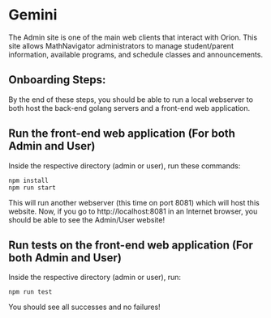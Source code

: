 # Gemini

The Admin site is one of the main web clients that interact with Orion. This site allows MathNavigator administrators to manage student/parent information, available programs, and schedule classes and announcements.

## Onboarding Steps:

By the end of these steps, you should be able to run a local webserver to both host the back-end golang servers and a front-end web application.

## Run the front-end web application (For both Admin and User)

Inside the respective directory (admin or user), run these commands:

```
npm install
npm run start
```

This will run another webserver (this time on port 8081) which will host this website.
Now, if you go to http://localhost:8081 in an Internet browser, you should be able to see the Admin/User website!

## Run tests on the front-end web application (For both Admin and User)

Inside the respective directory (admin or user), run:

```
npm run test
```

You should see all successes and no failures!
